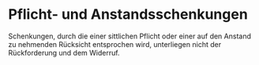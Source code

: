# Pflicht- und Anstandsschenkungen

Schenkungen, durch die einer sittlichen Pflicht oder einer auf den Anstand zu nehmenden Rücksicht entsprochen wird, unterliegen nicht der Rückforderung und dem Widerruf. 

